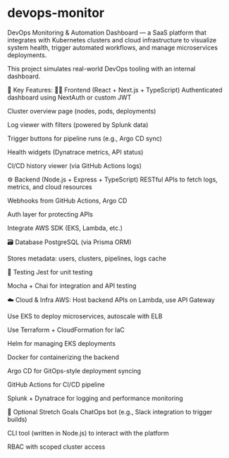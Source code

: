 # devops-monitor

DevOps Monitoring & Automation Dashboard — a SaaS platform that integrates with Kubernetes clusters and cloud infrastructure to visualize system health, trigger automated workflows, and manage microservices deployments.

This project simulates real-world DevOps tooling with an internal dashboard.

🚀 Key Features:
👩‍💻 Frontend (React + Next.js + TypeScript)
Authenticated dashboard using NextAuth or custom JWT

Cluster overview page (nodes, pods, deployments)

Log viewer with filters (powered by Splunk data)

Trigger buttons for pipeline runs (e.g., Argo CD sync)

Health widgets (Dynatrace metrics, API status)

CI/CD history viewer (via GitHub Actions logs)

⚙️ Backend (Node.js + Express + TypeScript)
RESTful APIs to fetch logs, metrics, and cloud resources

Webhooks from GitHub Actions, Argo CD

Auth layer for protecting APIs

Integrate AWS SDK (EKS, Lambda, etc.)

🗃️ Database
PostgreSQL (via Prisma ORM)

Stores metadata: users, clusters, pipelines, logs cache

🧪 Testing
Jest for unit testing

Mocha + Chai for integration and API testing

☁️ Cloud & Infra
AWS: Host backend APIs on Lambda, use API Gateway

Use EKS to deploy microservices, autoscale with ELB

Use Terraform + CloudFormation for IaC

Helm for managing EKS deployments

Docker for containerizing the backend

Argo CD for GitOps-style deployment syncing

GitHub Actions for CI/CD pipeline

Splunk + Dynatrace for logging and performance monitoring

🧩 Optional Stretch Goals
ChatOps bot (e.g., Slack integration to trigger builds)

CLI tool (written in Node.js) to interact with the platform

RBAC with scoped cluster access
